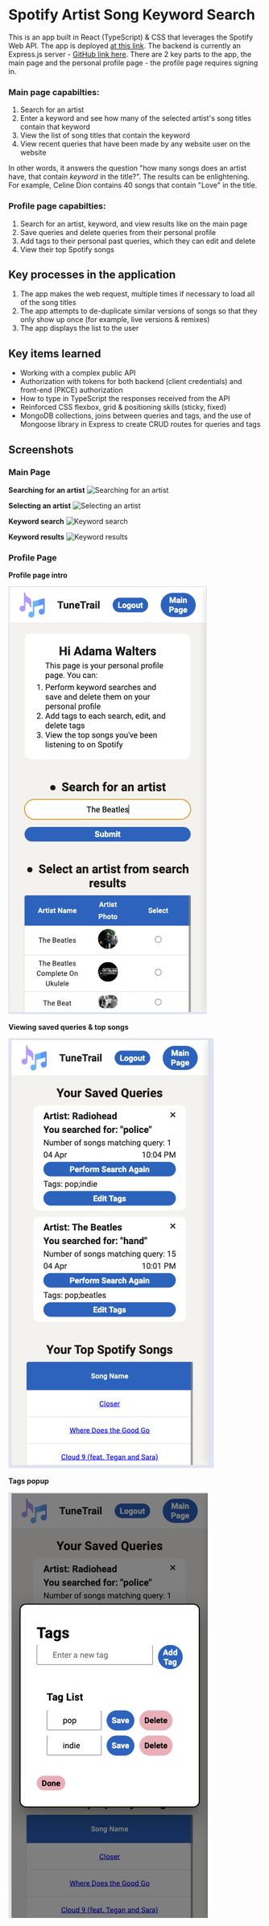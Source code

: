 # Spotify Artist Song Keyword Search

This is an app built in React (TypeScript) & CSS that leverages the Spotify Web API. The app is deployed [at this link](https://spotify-artist-song-keyword-search.vercel.app/). The backend is currently an Express.js server - [GitHub link here](https://github.com/adamawalters/spotify-backend/). There are 2 key parts to the app, the main page and the personal profile page - the profile page requires signing in.    

### Main page capabilties:
1. Search for an artist
2. Enter a keyword and see how many of the selected artist's song titles contain that keyword
3. View the list of song titles that contain the keyword
4. View recent queries that have been made by any website user on the website
  
In other words, it answers the question "how many songs does an artist have, that contain *keyword* in the title?". The results can be enlightening. For example, Celine Dion contains 40 songs that contain "Love" in the title. 

### Profile page capabilties:
1. Search for an artist, keyword, and view results like on the main page
2. Save queries and delete queries from their personal profile
3. Add tags to their personal past queries, which they can edit and delete
4. View their top Spotify songs


## Key processes in the application
1. The app makes the web request, multiple times if necessary to load all of the song titles
2. The app attempts to de-duplicate similar versions of songs so that they only show up once (for example, live versions & remixes)
3. The app displays the list to the user

## Key items learned
- Working with a complex public API
- Authorization with tokens for both backend (client credentials) and front-end (PKCE) authorization
- How to type in TypeScript the responses received from the API
- Reinforced CSS flexbox, grid & positioning skills (sticky, fixed)
- MongoDB collections, joins between queries and tags, and the use of Mongoose library in Express to create CRUD routes for queries and tags

## Screenshots

### Main Page
**Searching for an artist**
![Searching for an artist](https://github.com/adamawalters/spotify/blob/main/screenshots/artist-search.png)

**Selecting an artist**
![Selecting an artist](https://github.com/adamawalters/spotify/blob/main/screenshots/artist-selection.png)

**Keyword search**
![Keyword search](https://github.com/adamawalters/spotify/blob/main/screenshots/keyword-search.png)

**Keyword results**
![Keyword results](https://github.com/adamawalters/spotify/blob/main/screenshots/keyword-results.png)

### Profile Page
**Profile page intro**

![Profile Page Message](https://github.com/adamawalters/artist-song-keyword-searcher/blob/main/screenshots/profile/profile_1_intro.png?raw=true)

**Viewing saved queries & top songs**

![Selecting an artist](https://github.com/adamawalters/artist-song-keyword-searcher/blob/main/screenshots/profile/profile_2_queries_topsongs.png?raw=true)

**Tags popup**

![Keyword search](https://github.com/adamawalters/artist-song-keyword-searcher/blob/main/screenshots/profile/profile_3_popup.png?raw=true)

